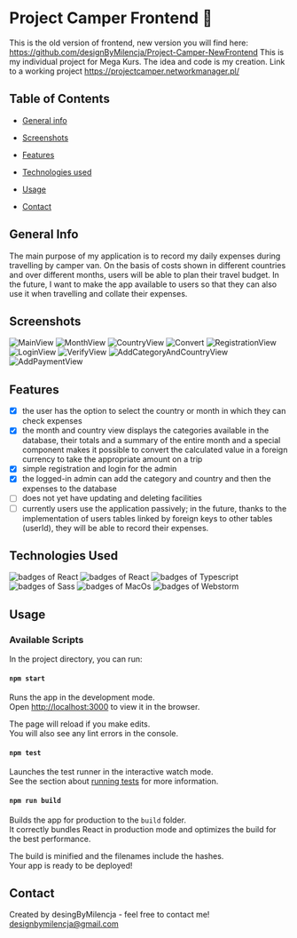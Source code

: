 # Project Camper Frontend 🚐
This is the old version of frontend, new version you will find here: https://github.com/designByMilencja/Project-Camper-NewFrontend
This is my individual project for Mega Kurs. The idea and code is my creation.
Link to a working project https://projectcamper.networkmanager.pl/
## Table of Contents
* [General info](#general-info)
* [Screenshots](#screenshots)

* [Features](#features)
* [Technologies used](#technologies-used)
* [Usage](#usage)
* [Contact](#contact)

## General Info

The main purpose of my application is to record my daily expenses during travelling by camper van. On the basis of costs shown in different countries and over different months, users will be able to plan their travel budget. In the future, I want to make the app available to users so that they can also use it when travelling and collate their expenses.

## Screenshots
![MainView](./imagesReadme/MainView.png)
![MonthView](./imagesReadme/MonthView.png)
![CountryView](./imagesReadme/CountryView.png)
![Convert](./imagesReadme/Converter.png)
![RegistrationView](./imagesReadme/RegistrationView.png)
![LoginView](./imagesReadme/LoginView.png)
![VerifyView](./imagesReadme/VerifyView.png)
![AddCategoryAndCountryView](./imagesReadme/AddCategoryAndCountryView.png)
![AddPaymentView](./imagesReadme/AddPaymentView.png)

## Features
- [x] the user has the option to select the country or month in which they can check expenses
- [x] the month and country view displays the categories available in the database, their totals and a summary of the entire month and a special component makes it possible to convert the calculated value in a foreign currency to take the appropriate amount on a trip
- [x] simple registration and login for the admin
- [x] the logged-in admin can add the category and country and then the expenses to the database
- [ ] does not yet have updating and deleting facilities
- [ ] currently users use the application passively; in the future, thanks to the implementation of users tables linked by foreign keys to other tables (userId), they will be able to record their expenses.

## Technologies Used
<img alt="badges of React" src="https://img.shields.io/badge/React-20232A?style=for-the-badge&logo=react&logoColor=61DAFB" /> <img alt="badges of React" src="https://img.shields.io/badge/React_Router-CA4245?style=for-the-badge&logo=react-router&logoColor=white" /> <img alt="badges of Typescript" src="https://img.shields.io/badge/TypeScript-007ACC?style=for-the-badge&logo=typescript&logoColor=white" /> <img alt="badges of Sass" src="https://img.shields.io/badge/Sass-CC6699?style=for-the-badge&logo=sass&logoColor=white" /> <img alt="badges of MacOs" src="https://img.shields.io/badge/mac%20os-000000?style=for-the-badge&logo=apple&logoColor=white" /> <img alt="badges of Webstorm" src="https://img.shields.io/badge/WebStorm-000000?style=for-the-badge&logo=WebStorm&logoColor=white" /> 

## Usage
### Available Scripts

In the project directory, you can run:

#### `npm start`

Runs the app in the development mode.\
Open [http://localhost:3000](http://localhost:3000) to view it in the browser.

The page will reload if you make edits.\
You will also see any lint errors in the console.

#### `npm test`

Launches the test runner in the interactive watch mode.\
See the section about [running tests](https://facebook.github.io/create-react-app/docs/running-tests) for more information.

#### `npm run build`

Builds the app for production to the `build` folder.\
It correctly bundles React in production mode and optimizes the build for the best performance.

The build is minified and the filenames include the hashes.\
Your app is ready to be deployed!

## Contact
Created by desingByMilencja - feel free to contact me!
designbymilencja@gmail.com
